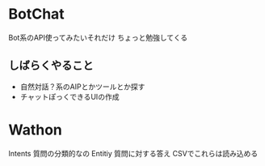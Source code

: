 # BotChat
Bot系のAPI使ってみたいそれだけ
ちょっと勉強してくる

## しばらくやること
* 自然対話？系のAIPとかツールとか探す
* チャットぽっくできるUIの作成

# Wathon
Intents 質問の分類的なの
Entitiy 質問に対する答え
CSVでこれらは読み込める
